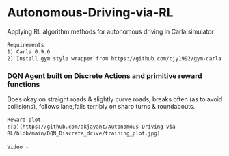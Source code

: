 # Autonomous-Driving-via-RL
Applying RL algorithm methods for autonomous driving in Carla simulator

    Requirements
    1) Carla 0.9.6
    2) Install gym style wrapper from https://github.com/cjy1992/gym-carla

### DQN Agent built on Discrete Actions and primitive reward functions
Does okay on straight roads & slightly curve roads, breaks often (as to avoid collisions), follows lane,fails terribly on sharp turns & roundabouts.

    Reward plot - 
    ![p](https://github.com/akjayant/Autonomous-Driving-via-RL/blob/main/DQN_Discrete_drive/training_plot.jpg)
      
    Video -
    
